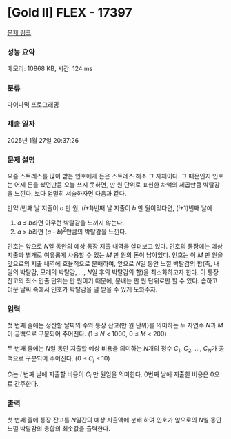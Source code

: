 # [Gold II] FLEX - 17397 

[문제 링크](https://www.acmicpc.net/problem/17397) 

### 성능 요약

메모리: 10868 KB, 시간: 124 ms

### 분류

다이나믹 프로그래밍

### 제출 일자

2025년 1월 27일 20:37:26

### 문제 설명

<p>요즘 스트레스를 많이 받는 인호에게 돈은 스트레스 해소 그 자체이다. 그 때문인지 인호는 어제 돈을 썼던만큼 오늘 쓰지 못하면, 만 원 단위로 표현한 차액의 제곱만큼 박탈감을 느낀다. 보다 엄밀히 서술하자면 다음과 같다.</p>

<p><meta charset="utf-8"></p>

<p dir="ltr">만약 <em>i</em>번째 날 지출이 <em>a </em>만 원, (<em>i</em>+1)번째 날 지출이 <em>b</em> 만 원이었다면, (<em>i</em>+1)번째 날에</p>

<ol>
	<li><em>a</em> ≤ <em>b</em>라면 아무런 박탈감을 느끼지 않는다.</li>
	<li><em>a</em> > <em>b</em>라면 (<em>a</em> - <em>b</em>)<sup>2</sup>만큼의 박탈감을 느낀다.</li>
</ol>

<p dir="ltr">인호는 앞으로 <em>N</em>일 동안의 예상 통장 지출 내역을 살펴보고 있다. 인호의 통장에는 예상 지출과 별개로 여유롭게 사용할 수 있는 <em>M </em>만 원의 돈이 남아있다. 인호는 이 <em>M</em> 만 원을 앞으로의 지출 내역에 효율적으로 분배하여, 앞으로 <em>N</em>일 동안 느낄 박탈감의 합(즉, 내일의 박탈감, 모레의 박탈감, ..., <em>N</em>일 후의 박탈감의 합)을 최소화하고자 한다. 이 통장 잔고의 최소 인출 단위는 만 원이기 때문에, 분배는 만 원 단위로만 할 수 있다. 습하고 더운 날씨 속에서 인호가 박탈감을 덜 받을 수 있게 도와주자.</p>

### 입력 

 <p><meta charset="utf-8">첫 번째 줄에는 정산할 날짜의 수와 통장 잔고(만 원 단위)를 의미하는 두 자연수 <em>N</em>과 <em>M</em>이 공백으로 구분되어 주어진다. (1 ≤ <em>N</em> < 1000, 0 ≤ <em>M</em> < 200)</p>

<p>두 번째 줄에는 <em>N</em>일 동안 지출할 예상 비용을 의미하는 <em>N</em>개의 정수 <em>C</em><sub>1</sub>, <em>C</em><sub>2</sub>, ..., <em>C<sub>N</sub></em>가 공백으로 구분되어 주어진다. (0 ≤ <em>C<sub>i</sub></em> ≤ 10)</p>

<p><em>C<sub>i</sub></em>는 <em>i </em>번째 날에 지출할 비용이 <em>C<sub>i</sub></em> 만 원임을 의미한다. 0번째 날에 지출한 비용은 0으로 간주한다.</p>

### 출력 

 <p><meta charset="utf-8">첫 번째 줄에 통장 잔고를 <em>N</em>일간의 예상 지출액에 분배 하여 인호가 앞으로의 <em>N</em>일 동안 느낄 박탈감의 총합의 최솟값을 출력한다.</p>

